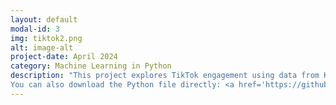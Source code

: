 ```yaml
---
layout: default
modal-id: 3
img: tiktok2.png
alt: image-alt
project-date: April 2024
category: Machine Learning in Python
description: "This project explores TikTok engagement using data from Kaggle, motivated by the TikTok ban signed by President Biden. Our EDA involves examining the dataset structure, and focuses on certain variables within the dataset. Feature selection and transformation were crucial steps, particularly for logistic regression, where multicollinearity among the features was addressed by excluding certain variables, like video_like_count. Principal Component Analysis (PCA) was attempted for dimensionality reduction, even though the dataset's low dimensionality made it less effective. For clustering, we applied the k-means algorithm, with the number of clusters determined by identifying an elbow point in the plot of within-cluster sum of squares. In this case, three clusters were chosen, and the data was visualized to show the distribution of videos based on engagement metrics. Finally, we suggested areas for further research, including optimizing models with hyperparameters and experimenting with different feature selections for the k-means analysis. Explore the detailed findings and analysis through Binder, which will open the python file in an executable Juypter notebook (this may take some time to build): <a href='https://mybinder.org/v2/gh/lhkim6065/lhkim6065.github.io.git/HEAD?labpath=Python%2FModeling+Project.ipynb' target='_blank'>TikTok </a>
You can also download the Python file directly: <a href='https://github.com/lhkim6065/lhkim6065.github.io/blob/main/Python/Modeling%20Project.ipynb' target='_blank'>Download</a>"
---
```

